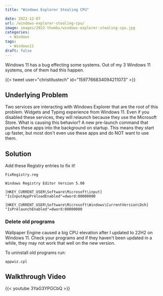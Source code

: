 ```yaml
---
title: "Windows Explorer Stealing CPU"

date: 2022-12-07
url: /windows-explorer-stealing-cpu/
image: images/2022-thumbs/windows-explorer-stealing-cpu.jpg
categories:
  - Windows
tags:
  - Windows11
draft: false
---
```

Windows 11 has a bug effecting some systems. Out of my 3 Windows 11 systems, one of them had this happen.
<!--more-->

{{< tweet user="christitustech" id="1597766834094211073" >}}

## Underlying Problem

Two services are interacting with Windows Explorer that are the root of this problem. Widgets and Typing experience from Windows 11. Even if you disabled these services, they will relaunch because they use the Microsoft Store. What is causing this behavior? A new pre-launch command that pushes these apps into the background on startup. This means they start up faster, but most don't even use these apps and do NOT want to use them.

## Solution

Add these Registry entries to fix it!

`FixRegistry.reg`
```
Windows Registry Editor Version 5.00

[HKEY_CURRENT_USER\Software\Microsoft\input]
"IsInputAppPreloadEnabled"=dword:00000000

[HKEY_CURRENT_USER\Software\Microsoft\Windows\CurrentVersion\Dsh]
"IsPrelaunchEnabled"=dword:00000000
```
### Delete old programs

Wallpaper Engine caused a big CPU elevation after I updated to 22H2 on Windows 11. Check your programs and if they haven't been updated in a while, they may not work that well on the new version. 

To uninstall old programs run: 
```
appwiz.cpl
```

## Walkthrough Video

{{< youtube 3YaG3YPGCbQ >}}
